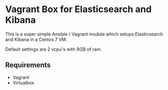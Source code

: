 # Vagrant Box for Elasticsearch and Kibana

This is a super simple Ansible / Vagrant module which setups Elasticsearch and Kibana in a Centos 7 VM.

Default settings are 2 vcpu's with 8GB of ram.

## Requirements

- Vagrant
- Virtualbox
